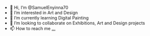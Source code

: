 - 👋 Hi, I’m @SamuelEnyinna70
- 👀 I’m interested in Art and Design
- 🌱 I’m currently learning Digital Painting
- 💞️ I’m looking to collaborate on Exhibitions, Art and Design projects
- 📫 How to reach me [...](https://linktr.ee/enyinnasamuel_design)

<!---
SamuelEnyinna70/SamuelEnyinna70 is a ✨ special ✨ repository because its `README.md` (this file) appears on your GitHub profile.
You can click the Preview link to take a look at your changes.
--->
